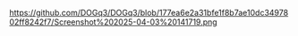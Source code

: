 https://github.com/DOGq3/DOGq3/blob/177ea6e2a31bfe1f8b7ae10dc3497802ff8242f7/Screenshot%202025-04-03%20141719.png
